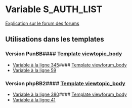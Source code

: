 # Variable S_AUTH_LIST
[Explication sur le forum des forums](http://forum.forumactif.com/t294113-listing-des-variables#S_AUTH_LIST)
## Utilisations dans les templates
### Version PunBB#### [Template viewtopic_body](punbb/viewtopic_body.md)
* [Variable à la ligne 345](../punbb/viewtopic_body.tpl#L345)#### [Template viewforum_body](punbb/viewforum_body.md)
* [Variable à la ligne 59](../punbb/viewforum_body.tpl#L59)
### Version phpBB2#### [Template viewtopic_body](subsilver/viewtopic_body.md)
* [Variable à la ligne 380](../subsilver/viewtopic_body.tpl#L380)#### [Template viewforum_body](subsilver/viewforum_body.md)
* [Variable à la ligne 41](../subsilver/viewforum_body.tpl#L41)